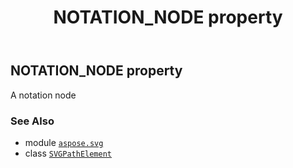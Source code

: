 ﻿---
title: NOTATION_NODE property
second_title: Aspose.SVG for Python via .NET API References
description: 
type: docs
weight: 760
url: /python-net/aspose.svg/svgpathelement/notation_node/
is_root: false
---

## NOTATION_NODE property


A notation node

### See Also
* module [`aspose.svg`](../../)
* class [`SVGPathElement`](/svg/python-net/aspose.svg/svgpathelement)
